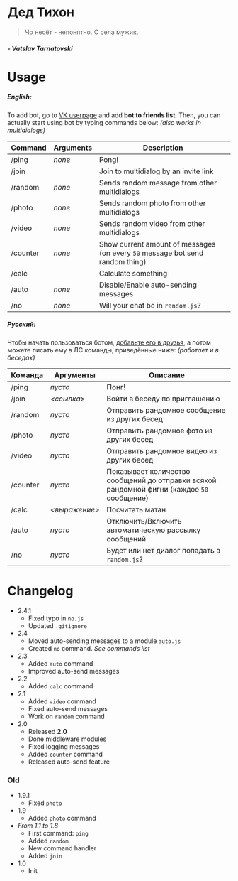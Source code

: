 # Дед Тихон

> Чо несёт - непонятно. С села мужик. 
##### *- Vatslav Tarnatovski*

# Usage

##### English:

To add bot, go to [VK userpage](https://vk.com/tihon_bot) and add **bot to friends list**.
Then, you can actually start using bot by typing commands below: *(also works in multidialogs)*

Command | Arguments | Description
------------ | ------------- | -------------
/ping | *none* | Pong!
/join | *<link>* | Join to multidialog by an invite link
/random | *none* | Sends random message from other multidialogs
/photo | *none* | Sends random photo from other multidialogs
/video | *none* | Sends random video from other multidialogs
/counter | *none* | Show current amount of messages (on every `50` message bot send random thing)
/calc | *<expression>* | Calculate something
/auto | *none* | Disable/Enable auto-sending messages
/no | *none* | Will your chat be in `random.js`?

##### Русский:

Чтобы начать пользоваться ботом, [добавьте его в друзья](https://vk.com/tihon_bot), а потом можете писать ему в ЛС команды, приведённые ниже: *(работает и в беседах)*

Команда | Аргументы | Описание
------------ | ------------- | -------------
/ping | *пусто* | Понг!
/join | *<ссылка>* | Войти в беседу по приглашению
/random | *пусто* | Отправить рандомное сообщение из других бесед
/photo | *пусто* | Отправить рандомное фото из других бесед
/video | *пусто* | Отправить рандомное видео из других бесед
/counter | *пусто* | Показывает количество сообщений до отправки всякой рандомной фигни (каждое `50` сообщение)
/calc | *<выражение>* | Посчитать матан
/auto | *пусто* | Отключить/Включить автоматическую рассылку сообщений
/no | *пусто* | Будет или нет диалог попадать в `random.js`?

# Changelog
- 2.4.1
  - Fixed typo in `no.js`
  - Updated `.gitignore`
- 2.4
  - Moved auto-sending messages to a module `auto.js`
  - Created `no` command. *See commands list*
- 2.3
  - Added `auto` command
  - Improved auto-send messages
- 2.2
  - Added `calc` command
- 2.1
  - Added `video` command
  - Fixed auto-send messages
  - Work on `random` command
- 2.0
  - Released **2.0**
  - Done middleware modules
  - Fixed logging messages
  - Added `counter` command
  - Released auto-send feature

### Old

- 1.9.1
  - Fixed `photo`
- 1.9
  - Added `photo` command
- *From 1.1 to 1.8*
  - First command: `ping`
  - Added `random`
  - New command handler
  - Added `join`
- 1.0
  - Init
